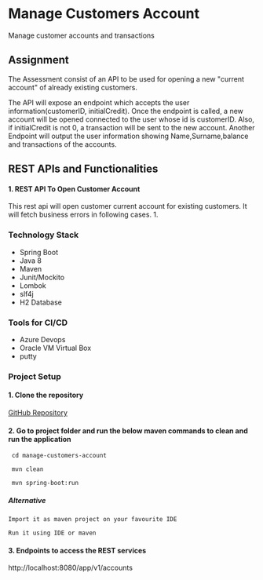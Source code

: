 # Manage Customers Account
Manage customer accounts and transactions
## Assignment

The Assessment consist of an API to be used for opening a new "current account" of already existing customers.

The API will expose an endpoint which accepts the user information(customerID, initialCredit).
Once the endpoint is called, a new account will be opened connected to the user whose id is customerID.
Also, if initialCredit is not 0, a transaction will be sent to the new account.
Another Endpoint will output the user information showing Name,Surname,balance and transactions of the accounts.



## REST APIs and Functionalities
#### 1. REST API To Open Customer Account

This rest api will open customer current account for existing customers. It will fetch business errors in following cases.
1.


### Technology Stack
* Spring Boot
* Java 8
* Maven
* Junit/Mockito
* Lombok
* slf4j
* H2 Database

### Tools for CI/CD
* Azure Devops
* Oracle VM Virtual Box
* putty

### Project Setup
#### 1. Clone the repository
[GitHub Repository](https://github.com/pintu068/manage-customers-account.git)

#### 2. Go to project folder and run the below maven commands to clean and run the application
` cd manage-customers-account`

` mvn clean`

` mvn spring-boot:run`

##### Alternative
`Import it as maven project on your favourite IDE`

`Run it using IDE or maven`


#### 3. Endpoints to access the REST services 
http://localhost:8080/app/v1/accounts










